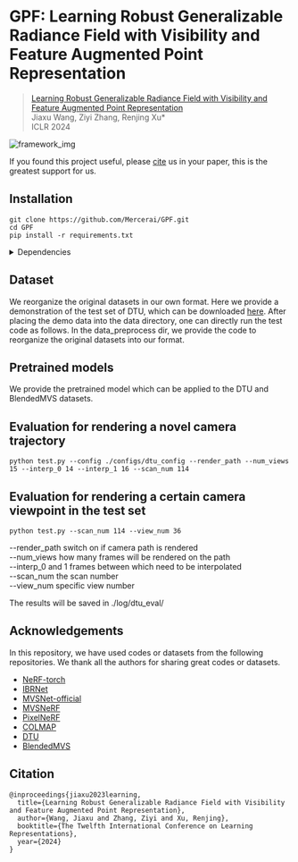 # GPF: Learning Robust Generalizable Radiance Field with Visibility and Feature Augmented Point Representation
<!-- ![issues](https://img.shields.io/github/issues/Mercerai/GPF)
![forks](https://img.shields.io/github/forks/Mercerai/GPF?style=flat&color=orange)
![stars](https://img.shields.io/github/stars/Mercerai/GPF?style=flat&color=red) -->

> [Learning Robust Generalizable Radiance Field with Visibility and Feature Augmented Point Representation](https://iclr.cc/virtual/2024/poster/17836)       
> Jiaxu Wang, Ziyi Zhang, Renjing Xu*    
> ICLR 2024
> 

 ![framework_img](figs/framework.png)

If you found this project useful, please [cite](#citation) us in your paper, this is the greatest support for us.

## Installation
```shell
git clone https://github.com/Mercerai/GPF.git
cd GPF
pip install -r requirements.txt
```
<details>
  <summary> Dependencies </summary>

  - torch==1.7.1
  - numpy==1.19.2
  - CUDA 11.4 or later version

</details>

## Dataset
We reorganize the original datasets in our own format. Here we provide a demonstration of the test set of DTU, which can be downloaded [here](https://1drv.ms/f/s!AgLPOioSlHF0hQ6CIDXjbRw9t1Rr?e=He9RhN). After placing the demo data into the data directory, one can directly run the test code as follows. In the data_preprocess dir, we provide the code to reorganize the original datasets into our format. 

## Pretrained models    
We provide the pretrained model which can be applied to the DTU and BlendedMVS datasets. 

## Evaluation for rendering a novel camera trajectory
```shell
python test.py --config ./configs/dtu_config --render_path --num_views 15 --interp_0 14 --interp_1 16 --scan_num 114
```

## Evaluation for rendering a certain camera viewpoint in the test set
```shell
python test.py --scan_num 114 --view_num 36
```
--render_path switch on if camera path is rendered  
--num_views how many frames will be rendered on the path  
--interp_0 and 1 frames between which need to be interpolated  
--scan_num the scan number  
--view_num specific view number  
  
The results will be saved in ./log/dtu_eval/
## Acknowledgements
In this repository, we have used codes or datasets from the following repositories. 
We thank all the authors for sharing great codes or datasets.
- [NeRF-torch](https://github.com/yenchenlin/nerf-pytorch)
- [IBRNet](https://github.com/googleinterns/IBRNet)
- [MVSNet-official](https://github.com/YoYo000/MVSNet) 
- [MVSNeRF](https://github.com/apchenstu/mvsnerf)
- [PixelNeRF](https://github.com/sxyu/pixel-nerf)
- [COLMAP](https://github.com/colmap/colmap)
- [DTU](https://roboimagedata.compute.dtu.dk/?page_id=36)
- [BlendedMVS](https://github.com/YoYo000/BlendedMVS)

## Citation
```
@inproceedings{jiaxu2023learning,
  title={Learning Robust Generalizable Radiance Field with Visibility and Feature Augmented Point Representation},
  author={Wang, Jiaxu and Zhang, Ziyi and Xu, Renjing},
  booktitle={The Twelfth International Conference on Learning Representations},
  year={2024}
}

```

